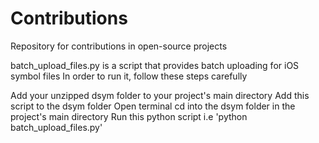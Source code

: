 # Contributions
Repository for contributions in open-source projects


batch_upload_files.py is a script that provides batch uploading for iOS symbol files 
In order to run it, follow these steps carefully

Add your unzipped dsym folder to your project's main directory
Add this script to the dsym folder
Open terminal
cd into the dsym folder in the project's main directory
Run this python script i.e 'python batch_upload_files.py'
